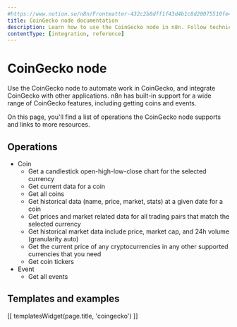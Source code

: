 ```yaml
---
#https://www.notion.so/n8n/Frontmatter-432c2b8dff1f43d4b1c8d20075510fe4
title: CoinGecko node documentation
description: Learn how to use the CoinGecko node in n8n. Follow technical documentation to integrate CoinGecko node into your workflows.
contentType: [integration, reference]
---
```


# CoinGecko node

Use the CoinGecko node to automate work in CoinGecko, and integrate CoinGecko with other applications. n8n has built-in support for a wide range of CoinGecko features, including getting coins and events.

On this page, you'll find a list of operations the CoinGecko node supports and links to more resources.

## Operations

* Coin
    * Get a candlestick open-high-low-close chart for the selected currency
    * Get current data for a coin
    * Get all coins
    * Get historical data (name, price, market, stats) at a given date for a coin
    * Get prices and market related data for all trading pairs that match the selected currency
    * Get historical market data include price, market cap, and 24h volume (granularity auto)
    * Get the current price of any cryptocurrencies in any other supported currencies that you need
    * Get coin tickers
* Event
    * Get all events

## Templates and examples

<!-- see https://www.notion.so/n8n/Pull-in-templates-for-the-integrations-pages-37c716837b804d30a33b47475f6e3780 -->
[[ templatesWidget(page.title, 'coingecko') ]]
